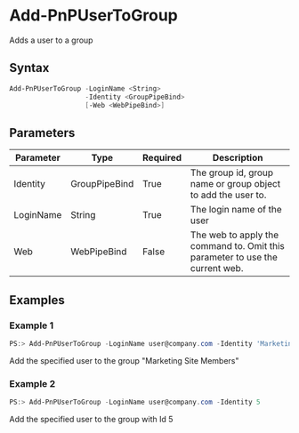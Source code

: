 # Add-PnPUserToGroup
Adds a user to a group
## Syntax
```powershell
Add-PnPUserToGroup -LoginName <String>
                   -Identity <GroupPipeBind>
                   [-Web <WebPipeBind>]
```


## Parameters
Parameter|Type|Required|Description
---------|----|--------|-----------
|Identity|GroupPipeBind|True|The group id, group name or group object to add the user to.|
|LoginName|String|True|The login name of the user|
|Web|WebPipeBind|False|The web to apply the command to. Omit this parameter to use the current web.|
## Examples

### Example 1
```powershell
PS:> Add-PnPUserToGroup -LoginName user@company.com -Identity 'Marketing Site Members'
```
Add the specified user to the group "Marketing Site Members"

### Example 2
```powershell
PS:> Add-PnPUserToGroup -LoginName user@company.com -Identity 5
```
Add the specified user to the group with Id 5
